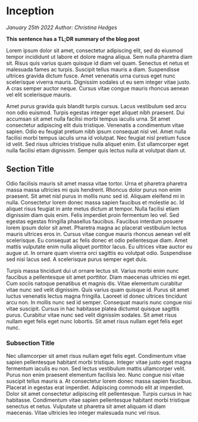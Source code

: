 # Inception
*January 25th 2022*
*Author: Christina Hedges*

**This sentence has a TL;DR summary of the blog post**

Lorem ipsum dolor sit amet, consectetur adipiscing elit, sed do eiusmod tempor incididunt ut labore et dolore magna aliqua. Sem nulla pharetra diam sit. Risus quis varius quam quisque id diam vel quam. Senectus et netus et malesuada fames ac turpis. Suscipit tellus mauris a diam. Suspendisse ultrices gravida dictum fusce. Amet venenatis urna cursus eget nunc scelerisque viverra mauris. Dignissim sodales ut eu sem integer vitae justo. A cras semper auctor neque. Cursus vitae congue mauris rhoncus aenean vel elit scelerisque mauris.

Amet purus gravida quis blandit turpis cursus. Lacus vestibulum sed arcu non odio euismod. Turpis egestas integer eget aliquet nibh praesent. Dui accumsan sit amet nulla facilisi morbi tempus iaculis urna. Sit amet consectetur adipiscing elit duis tristique. Venenatis a condimentum vitae sapien. Odio eu feugiat pretium nibh ipsum consequat nisl vel. Amet nulla facilisi morbi tempus iaculis urna id volutpat. Nec feugiat nisl pretium fusce id velit. Sed risus ultricies tristique nulla aliquet enim. Est ullamcorper eget nulla facilisi etiam dignissim. Semper quis lectus nulla at volutpat diam ut.

## Section Title

Odio facilisis mauris sit amet massa vitae tortor. Urna et pharetra pharetra massa massa ultricies mi quis hendrerit. Rhoncus dolor purus non enim praesent. Sit amet nisl purus in mollis nunc sed id. Aliquam eleifend mi in nulla. Consectetur lorem donec massa sapien faucibus et molestie ac. Id aliquet risus feugiat in ante metus dictum at tempor. Nulla facilisi etiam dignissim diam quis enim. Felis imperdiet proin fermentum leo vel. Sed egestas egestas fringilla phasellus faucibus. Faucibus interdum posuere lorem ipsum dolor sit amet. Pharetra magna ac placerat vestibulum lectus mauris ultrices eros in. Cursus vitae congue mauris rhoncus aenean vel elit scelerisque. Eu consequat ac felis donec et odio pellentesque diam. Amet mattis vulputate enim nulla aliquet porttitor lacus. Eu ultrices vitae auctor eu augue ut. In ornare quam viverra orci sagittis eu volutpat odio. Suspendisse sed nisi lacus sed. A scelerisque purus semper eget duis.

Turpis massa tincidunt dui ut ornare lectus sit. Varius morbi enim nunc faucibus a pellentesque sit amet porttitor. Diam maecenas ultricies mi eget. Cum sociis natoque penatibus et magnis dis. Vitae elementum curabitur vitae nunc sed velit dignissim. Quis varius quam quisque id. Purus sit amet luctus venenatis lectus magna fringilla. Laoreet id donec ultrices tincidunt arcu non. In mollis nunc sed id semper. Consequat mauris nunc congue nisi vitae suscipit. Cursus in hac habitasse platea dictumst quisque sagittis purus. Curabitur vitae nunc sed velit dignissim sodales. Sit amet risus nullam eget felis eget nunc lobortis. Sit amet risus nullam eget felis eget nunc.

### Subsection Title

Nec ullamcorper sit amet risus nullam eget felis eget. Condimentum vitae sapien pellentesque habitant morbi tristique. Integer vitae justo eget magna fermentum iaculis eu non. Sed lectus vestibulum mattis ullamcorper velit. Purus non enim praesent elementum facilisis leo. Nunc congue nisi vitae suscipit tellus mauris a. At consectetur lorem donec massa sapien faucibus. Placerat in egestas erat imperdiet. Adipiscing commodo elit at imperdiet. Dolor sit amet consectetur adipiscing elit pellentesque. Turpis cursus in hac habitasse. Condimentum vitae sapien pellentesque habitant morbi tristique senectus et netus. Vulputate ut pharetra sit amet aliquam id diam maecenas. Vitae ultricies leo integer malesuada nunc vel risus.
